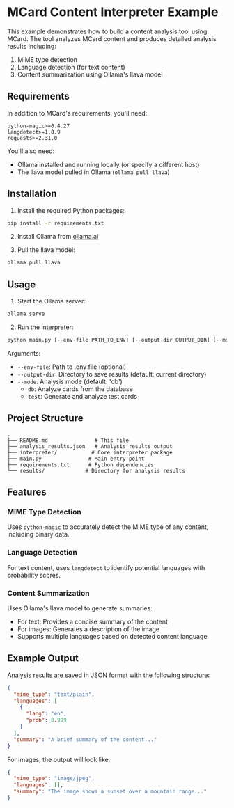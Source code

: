 # MCard Content Interpreter Example

This example demonstrates how to build a content analysis tool using MCard. The tool analyzes MCard content and produces detailed analysis results including:

1. MIME type detection
2. Language detection (for text content)
3. Content summarization using Ollama's llava model

## Requirements

In addition to MCard's requirements, you'll need:
```
python-magic>=0.4.27
langdetect>=1.0.9
requests>=2.31.0
```

You'll also need:
- Ollama installed and running locally (or specify a different host)
- The llava model pulled in Ollama (`ollama pull llava`)

## Installation

1. Install the required Python packages:
```bash
pip install -r requirements.txt
```

2. Install Ollama from [ollama.ai](https://ollama.ai)

3. Pull the llava model:
```bash
ollama pull llava
```

## Usage

1. Start the Ollama server:
```bash
ollama serve
```

2. Run the interpreter:
```bash
python main.py [--env-file PATH_TO_ENV] [--output-dir OUTPUT_DIR] [--mode {db,test}]
```

Arguments:
- `--env-file`: Path to .env file (optional)
- `--output-dir`: Directory to save results (default: current directory)
- `--mode`: Analysis mode (default: 'db')
  - `db`: Analyze cards from the database
  - `test`: Generate and analyze test cards

## Project Structure

```
.
├── README.md               # This file
├── analysis_results.json   # Analysis results output
├── interpreter/           # Core interpreter package
├── main.py               # Main entry point
├── requirements.txt      # Python dependencies
└── results/             # Directory for analysis results
```

## Features

### MIME Type Detection
Uses `python-magic` to accurately detect the MIME type of any content, including binary data.

### Language Detection
For text content, uses `langdetect` to identify potential languages with probability scores.

### Content Summarization
Uses Ollama's llava model to generate summaries:
- For text: Provides a concise summary of the content
- For images: Generates a description of the image
- Supports multiple languages based on detected content language

## Example Output

Analysis results are saved in JSON format with the following structure:

```json
{
  "mime_type": "text/plain",
  "languages": [
    {
      "lang": "en",
      "prob": 0.999
    }
  ],
  "summary": "A brief summary of the content..."
}
```

For images, the output will look like:
```json
{
  "mime_type": "image/jpeg",
  "languages": [],
  "summary": "The image shows a sunset over a mountain range..."
}
